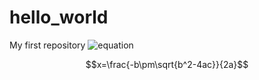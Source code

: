 
# hello_world

My first repository
![equation](http://latex.codecogs.com/gif.latex?\frac{5+4+(2-3-(6+\frac{4}{5}))}{3(6-2)(2-7)})
<script type="text/javascript" src="https://cdn.rawgit.com/mathjax/MathJax/2.7.1/MathJax.js?config=default"></script>
$$x=\frac{-b\pm\sqrt{b^2-4ac}}{2a}$$

